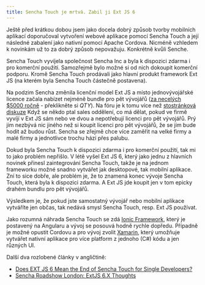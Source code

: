 ```yaml
---
title: Sencha Touch je mrtvá. Zabil ji Ext JS 6
---
```


Ještě před krátkou dobou jsem jako docela dobrý způsob tvorby mobilních aplikací doporučoval vytvoření webové aplikace pomocí Sencha Touch a její následné zabalení jako nativní pomocí Apache Cordova. Nicméně vzhledem k novinkám už to za dobrý způsob nepovažuju. Konkrétně kvůli Senche.

Sencha Touch vyvíjela společnost Sencha Inc a byla k dispozici zdarma i pro komerční použití. Samozřejmě bylo možné si od nich dokoupit komerční podporu. Kromě Sencha Touch prodávali jako hlavní produkt framework Ext JS (na kterém byla Sencha Touch částečně postavena).

Na podzim Sencha změnila licenční model Ext JS a místo jednovývojářské licence začala nabízet nejméně bundle pro pět vývojářů ([za necelých $5000 ročně](https://www.sencha.com/store/extjs/) - překlikněte si *QTY*). Na fóru je k tomu více než [stostránková diskuze](https://www.sencha.com/forum/showthread.php?292734-Is-Sencha-********-single-developers) Když se někdo ptal sales oddělení, co má dělat, pokud ve firmě vyvíjí v Ext JS sám nebo ve dvou a nepotřebují licenci pro pět vývojářů. Prý jim nezbývá nic jiného než si koupit licenci pro pět vývojářů, že se jim bude hodit až budou růst. Sencha se zřejmě chce více zaměřit na velké firmy a malé firmy a jednotlivce trochu hází přes palubu.

Dokud byla Sencha Touch k dispozici zdarma i pro komerční použití, tak mi to jako problém nepřišlo. V létě vyšel Ext JS 6, který jako jednu z hlavních novinek přinesl zaintegrování Sencha Touch, takže je na jednom frameworku možné snadno vytvářet jak desktopové, tak mobilní aplikace. Zní to sice dobře, ale problém je, že to znamená konec vývoje Sencha Touch, která byla k dispozici zdarma. A Ext JS jde koupit jen v tom epicky drahém bundlu pro pět vývojářů.

Výsledkem je, že pokud jste samostatný vývojář nebo mobilní aplikace vytváříte jen občas, tak nedává smysl Sencha Touch, resp. Ext JS používat.

Jako rozumná náhrada Sencha Touch se zdá [Ionic Framework](http://ionicframework.com/), který je postavený na Angularu a vývoj se posouvá hodně rychle dopředu. Případně je možné opustit Cordovu a pro vývoj zvolit [Xamarin](https://xamarin.com/), který umožňuje vytvářet nativní aplikace pro více platform z jednoho (C#) kódu a jen různých UI.

Další dva rozlobené články v angličtině:

  - [Does EXT JS 6 Mean the End of Sencha Touch for Single Developers?](http://www.joshmorony.com/does-ext-js-6-mean-the-end-of-sencha-touch-for-single-developers/)
  - [Sencha Roadshow London: ExtJS 6.X Thoughts](http://senchatouchdev.com/wordpress/2015/05/21/sencha-roadshow-london-extjs-6-x-thoughts/)

